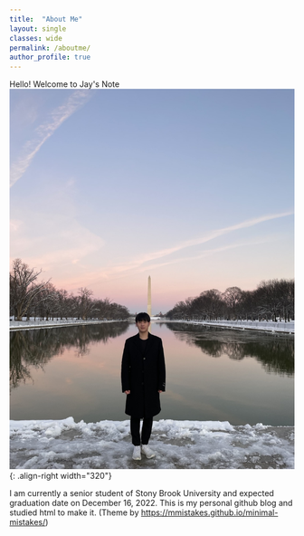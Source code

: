 ```yaml
---
title:  "About Me"
layout: single
classes: wide
permalink: /aboutme/
author_profile: true
---
```


Hello! Welcome to Jay's Note
![](/images/image1.jpg){: .align-right width="320"}

I am currently a senior student of Stony Brook University and expected graduation date on December 16, 2022.
This is my personal github blog and studied html to make it. (Theme by https://mmistakes.github.io/minimal-mistakes/)